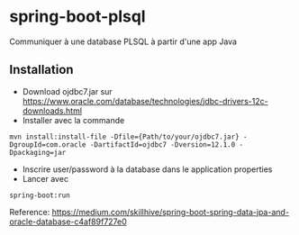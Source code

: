 # spring-boot-plsql
Communiquer à une database PLSQL à partir d'une app Java

## Installation
- Download ojdbc7.jar sur https://www.oracle.com/database/technologies/jdbc-drivers-12c-downloads.html
- Installer avec la commande
```
mvn install:install-file -Dfile={Path/to/your/ojdbc7.jar} -DgroupId=com.oracle -DartifactId=ojdbc7 -Dversion=12.1.0 -Dpackaging=jar
```
- Inscrire user/password à la database dans le application properties
- Lancer avec 
```
spring-boot:run
```

Reference: https://medium.com/skillhive/spring-boot-spring-data-jpa-and-oracle-database-c4af89f727e0
